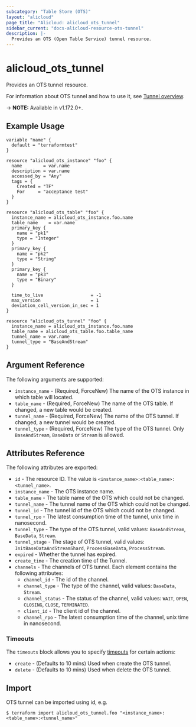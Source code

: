 ```yaml
---
subcategory: "Table Store (OTS)"
layout: "alicloud"
page_title: "Alicloud: alicloud_ots_tunnel"
sidebar_current: "docs-alicloud-resource-ots-tunnel"
description: |-
  Provides an OTS (Open Table Service) tunnel resource.
---
```


# alicloud\_ots\_tunnel

Provides an OTS tunnel resource.

For information about OTS tunnel and how to use it, see [Tunnel overview](https://www.alibabacloud.com/help/en/tablestore/latest/tunnel-service-overview).

-> **NOTE:** Available in v1.172.0+.

## Example Usage

```
variable "name" {
  default = "terraformtest"
}

resource "alicloud_ots_instance" "foo" {
  name        = var.name
  description = var.name
  accessed_by = "Any"
  tags = {
    Created = "TF"
    For     = "acceptance test"
  }
}

resource "alicloud_ots_table" "foo" {
  instance_name = alicloud_ots_instance.foo.name
  table_name    = var.name
  primary_key {
    name = "pk1"
    type = "Integer"
  }
  primary_key {
    name = "pk2"
    type = "String"
  }
  primary_key {
    name = "pk3"
    type = "Binary"
  }

  time_to_live                  = -1
  max_version                   = 1
  deviation_cell_version_in_sec = 1
}

resource "alicloud_ots_tunnel" "foo" {
  instance_name = alicloud_ots_instance.foo.name
  table_name = alicloud_ots_table.foo.table_name
  tunnel_name = var.name
  tunnel_type = "BaseAndStream"
}
```

## Argument Reference

The following arguments are supported:
* `instance_name` - (Required, ForceNew) The name of the OTS instance in which table will located.
* `table_name` - (Required, ForceNew) The name of the OTS table. If changed, a new table would be created.
* `tunnel_name` - (Required, ForceNew) The name of the OTS tunnel. If changed, a new tunnel would be created. 
* `tunnel_type` - (Required, ForceNew) The type of the OTS tunnel. Only `BaseAndStream`, `BaseData` or `Stream` is allowed.

## Attributes Reference

The following attributes are exported:

* `id` - The resource ID. The value is `<instance_name>:<table_name>:<tunnel_name>`.
* `instance_name` - The OTS instance name.
* `table_name` - The table name of the OTS which could not be changed.
* `tunnel_name` - The tunnel name of the OTS which could not be changed.
* `tunnel_id` - The tunnel id of the OTS which could not be changed.
* `tunnel_rpo` - The latest consumption time of the tunnel, unix time in nanosecond.
* `tunnel_type` - The type of the OTS tunnel, valid values: `BaseAndStream`, `BaseData`, `Stream`.
* `tunnel_stage` -  The stage of OTS tunnel, valid values: `InitBaseDataAndStreamShard`, `ProcessBaseData`, `ProcessStream`.
* `expired` - Whether the tunnel has expired.
* `create_time` - The creation time of the Tunnel.
* `channels` - The channels of OTS tunnel. Each element contains the following attributes:
  * `channel_id` - The id of the channel.
  * `channel_type` - The type of the channel, valid values: `BaseData`, `Stream`.
  * `channel_status` - The status of the channel, valid values: `WAIT`, `OPEN`, `CLOSING`, `CLOSE`, `TERMINATED`.
  * `client_id` - The client id of the channel.
  * `channel_rpo` - The latest consumption time of the channel, unix time in nanosecond.
  
### Timeouts

The `timeouts` block allows you to specify [timeouts](https://www.terraform.io/docs/configuration-0-11/resources.html#timeouts) for certain actions:

* `create` - (Defaults to 10 mins) Used when create the OTS tunnel.
* `delete` - (Defaults to 10 mins) Used when delete the OTS tunnel.

## Import

OTS tunnel can be imported using id, e.g.

```shell
$ terraform import alicloud_ots_tunnel.foo "<instance_name>:<table_name>:<tunnel_name>"
```

